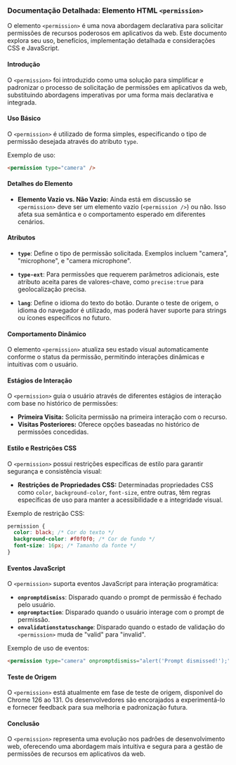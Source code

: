 ### Documentação Detalhada: Elemento HTML `<permission>`

O elemento `<permission>` é uma nova abordagem declarativa para solicitar permissões de recursos poderosos em aplicativos da web. Este documento explora seu uso, benefícios, implementação detalhada e considerações CSS e JavaScript.

#### Introdução

O `<permission>` foi introduzido como uma solução para simplificar e padronizar o processo de solicitação de permissões em aplicativos da web, substituindo abordagens imperativas por uma forma mais declarativa e integrada.

#### Uso Básico

O `<permission>` é utilizado de forma simples, especificando o tipo de permissão desejada através do atributo `type`.

Exemplo de uso:
```html
<permission type="camera" />
```

#### Detalhes do Elemento

- **Elemento Vazio vs. Não Vazio:** Ainda está em discussão se `<permission>` deve ser um elemento vazio (`<permission />`) ou não. Isso afeta sua semântica e o comportamento esperado em diferentes cenários.

#### Atributos

- **`type`**: Define o tipo de permissão solicitada. Exemplos incluem "camera", "microphone", e "camera microphone".

- **`type-ext`**: Para permissões que requerem parâmetros adicionais, este atributo aceita pares de valores-chave, como `precise:true` para geolocalização precisa.

- **`lang`**: Define o idioma do texto do botão. Durante o teste de origem, o idioma do navegador é utilizado, mas poderá haver suporte para strings ou ícones específicos no futuro.

#### Comportamento Dinâmico

O elemento `<permission>` atualiza seu estado visual automaticamente conforme o status da permissão, permitindo interações dinâmicas e intuitivas com o usuário.

#### Estágios de Interação

O `<permission>` guia o usuário através de diferentes estágios de interação com base no histórico de permissões:

- **Primeira Visita:** Solicita permissão na primeira interação com o recurso.
- **Visitas Posteriores:** Oferece opções baseadas no histórico de permissões concedidas.

#### Estilo e Restrições CSS

O `<permission>` possui restrições específicas de estilo para garantir segurança e consistência visual:

- **Restrições de Propriedades CSS:** Determinadas propriedades CSS como `color`, `background-color`, `font-size`, entre outras, têm regras específicas de uso para manter a acessibilidade e a integridade visual.

Exemplo de restrição CSS:
```css
permission {
  color: black; /* Cor do texto */
  background-color: #f0f0f0; /* Cor de fundo */
  font-size: 16px; /* Tamanho da fonte */
}
```

#### Eventos JavaScript

O `<permission>` suporta eventos JavaScript para interação programática:

- **`onpromptdismiss`**: Disparado quando o prompt de permissão é fechado pelo usuário.
- **`onpromptaction`**: Disparado quando o usuário interage com o prompt de permissão.
- **`onvalidationstatuschange`**: Disparado quando o estado de validação do `<permission>` muda de "valid" para "invalid".

Exemplo de uso de eventos:
```html
<permission type="camera" onpromptdismiss="alert('Prompt dismissed!');" />
```

#### Teste de Origem

O `<permission>` está atualmente em fase de teste de origem, disponível do Chrome 126 ao 131. Os desenvolvedores são encorajados a experimentá-lo e fornecer feedback para sua melhoria e padronização futura.

#### Conclusão

O `<permission>` representa uma evolução nos padrões de desenvolvimento web, oferecendo uma abordagem mais intuitiva e segura para a gestão de permissões de recursos em aplicativos da web.
